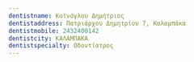 ```yaml
---
dentistname: Κοϊνόγλου Δημήτριος
dentistaddress: Πατριάρχου Δημητρίου 7, Καλαμπάκα
dentistmobile: 2432400142
dentistcity: ΚΑΛΑΜΠΑΚΑ
dentistspecialty: Οδοντίατρος
---
```

